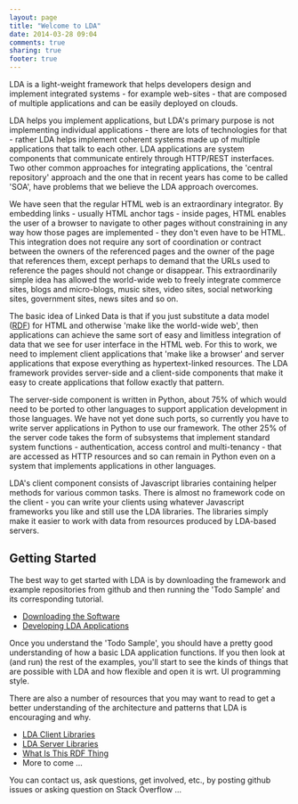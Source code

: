 ```yaml
---
layout: page
title: "Welcome to LDA"
date: 2014-03-28 09:04
comments: true
sharing: true
footer: true
---
```

LDA is a light-weight framework that helps developers design and implement integrated
systems - for example web-sites - that are composed of multiple applications and can be easily deployed
on clouds.

LDA helps you implement applications, but LDA's primary purpose is not implementing individual applications - there are
lots of technologies for that - rather LDA helps implement coherent systems made up of
multiple applications that talk to each other. LDA applications are system components that communicate entirely through HTTP/REST insterfaces.
Two other common approaches for integrating applications, the 'central repository' approach and the one that in recent years
has come to be called 'SOA', have problems that we believe the LDA approach overcomes.

We have seen that the regular HTML web is an extraordinary integrator.
By embedding links - usually HTML anchor tags - inside pages, HTML
enables the user of a browser to navigate to other pages without constraining in any way how those pages are implemented - they
don't even have to be HTML. This integration does not require any sort of
coordination or contract between the owners of the referenced pages and the
owner of the page that references them, except perhaps to demand that the URLs
used to reference the pages should not change or disappear. This extraordinarily
simple idea has allowed the world-wide web to freely integrate
commerce sites, blogs and micro-blogs, music sites, video sites, social
networking sites, government sites, news sites and so on.

The basic idea of Linked Data is that if you just substitute a data model 
([RDF](http://davetropeano.github.io/lda/what-is-this-rdf-thing/index.html)) for HTML and otherwise
'make like the world-wide web', then applications can achieve the same sort of easy and
limitless integration of data that we see for user interface in the HTML web.
For this to work, we need to implement client applications that 'make like a browser'
and server applications that expose everything as hypertext-linked resources. The LDA
framework provides server-side and a client-side components that make it easy to
create applications that follow exactly that pattern.

The server-side component is written in Python,
about 75% of which would need to be ported to other languages to support application development in
those languages. We have not yet done such ports, so currently you have to write server
applications in Python to use our framework. The other 25% of the server code takes
the form of subsystems that implement standard system functions - authentication,
access control and multi-tenancy - that are accessed as HTTP resources and so can
remain in Python even on a system that implements applications in other languages.

LDA's client component consists of Javascript libraries containing helper methods
for various common tasks. There is almost no framework code on the client - you can write
your clients using whatever Javascript frameworks you like and still use the LDA libraries.
The libraries simply make it easier to work with data from resources produced by LDA-based servers.

## Getting Started

The best way to get started with LDA is by downloading the framework and example repositories
from github and then running the 'Todo Sample' and its corresponding tutorial. 

* [Downloading the Software](/downloading-the-software/index.html)
* [Developing LDA Applications](/developing-lda-applications/index.html)

Once you understand the 'Todo Sample', you should have a pretty good understanding of how
a basic LDA application functions. If you then look at (and run) the rest of the examples,
you'll start to see the kinds of things that are possible with LDA and how
flexible and open it is wrt. UI programming style.

There are also a number of resources that you may want to read to get a better understanding
of the architecture and patterns that LDA is encouraging and why.

* [LDA Client Libraries](/lda-client-libraries/index.html)
* [LDA Server Libraries](/lda-server-libraries/index.html)
* [What Is This RDF Thing](/what-is-this-rdf-thing/index.html)
* More to come ...

You can contact us, ask questions, get involved, etc., by posting github issues or asking question on Stack Overflow ...



